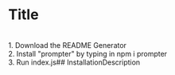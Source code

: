 # Title
<br />1. Download the README Generator<br /> 2. Install "prompter" by typing in npm i prompter<br /> 3. Run index.js## InstallationDescription
